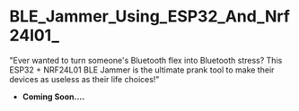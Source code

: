 # BLE_Jammer_Using_ESP32_And_Nrf24l01_
"Ever wanted to turn someone's Bluetooth flex into Bluetooth stress? This ESP32 + NRF24L01 BLE Jammer is the ultimate prank tool to make their devices as useless as their life choices!"
- **Coming Soon....**
